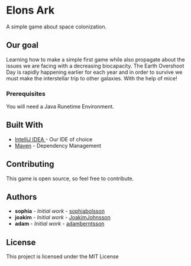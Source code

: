 # Elons Ark

A simple game about space colonization.

## Our goal

Learning how to make a simple first game while also propagate about the issues we are facing with a decreasing biocapacity.
The Earth Overshoot Day is rapidly happening earlier for each year and in order to survive we must make the interstellar trip to other galaxies. With the help of mice!

### Prerequisites

You will need a Java Runetime Environment.

## Built With

* [IntelliJ IDEA ](https://intellij-support.jetbrains.com/hc/en-us#) - Our IDE of choice
* [Maven](https://maven.apache.org/) - Dependency Management

## Contributing

This game is open source, so feel free to contribute.


## Authors

* **sophia** - *Initial work* - [sophiabolsson](https://github.com/sophiabolsson)
* **joakim** - *Initial work* - [JoakimJohnsson](https://github.com/JoakimJohnsson)
* **adam** - *Initial work* - [adamberntsson](https://github.com/adamberntsson)

## License

This project is licensed under the MIT License 
